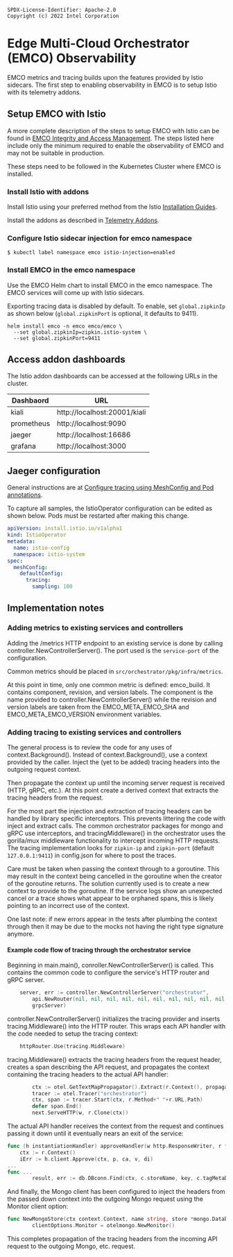 ```
SPDX-License-Identifier: Apache-2.0
Copyright (c) 2022 Intel Corporation
```
# Edge Multi-Cloud Orchestrator (EMCO) Observability
EMCO metrics and tracing builds upon the features provided by Istio sidecars. The first step to enabling observability in EMCO is to setup Istio with its telemetry addons.

## Setup EMCO with Istio
A more complete description of the steps to setup EMCO with Istio can be found in [EMCO Integrity and Access Management](Emco_Integrity_Access_Management.md). The steps listed here include only the minimum required to enable the observability of EMCO and may not be suitable in production.

These steps need to be followed in the Kubernetes Cluster where EMCO is installed.

### Install Istio with addons
Install Istio using your preferred method from the Istio [Installation Guides](https://istio.io/latest/docs/setup/install/).

Install the addons as described in [Telemetry Addons](https://github.com/istio/istio/tree/master/samples/addons).

### Configure Istio sidecar injection for emco namespace
```shell
$ kubectl label namespace emco istio-injection=enabled
```

### Install EMCO in the emco namespace
Use the EMCO Helm chart to install EMCO in the emco namespace. The EMCO services will come up with Istio sidecars.

Exporting tracing data is disabled by default. To enable, set `global.zipkinIp` as shown below (`global.zipkinPort` is optional, it defaults to 9411).
```shell
helm install emco -n emco emco/emco \
  --set global.zipkinIp=zipkin.istio-system \
  --set global.zipkinPort=9411
```

## Access addon dashboards
The Istio addon dashboards can be accessed at the following URLs in the cluster.

| Dashbaord  | URL                          |
| ---------- | ---------------------------- |
| kiali      | http://localhost:20001/kiali |
| prometheus | http://localhost:9090        |
| jaeger     | http://localhost:16686       |
| grafana    | http://localhost:3000        |

## Jaeger configuration
General instructions are at [Configure tracing using MeshConfig and Pod annotations](https://istio.io/latest/docs/tasks/observability/distributed-tracing/mesh-and-proxy-config/).

To capture all samples, the IstioOperator configuration can be edited as shown below. Pods must be restarted after making this change.
```yaml
apiVersion: install.istio.io/v1alpha1
kind: IstioOperator
metadata:
  name: istio-config
  namespace: istio-system
spec:
  meshConfig:
    defaultConfig:
      tracing:
        sampling: 100
```

## Implementation notes

### Adding metrics to existing services and controllers
Adding the /metrics HTTP endpoint to an existing service is done by calling controller.NewControllerServer(). The port used is the `service-port` of the configuration.

Common metrics should be placed in `src/orchestrator/pkg/infra/metrics`.

At this point in time, only one common metric is defined: emco_build. It contains component, revision, and version labels. The component is the name provided to controller.NewControllerServer() while the revision and version labels are taken from the EMCO_META_EMCO_SHA and EMCO_META_EMCO_VERSION environment variables.

### Adding tracing to existing services and controllers
The general process is to review the code for any uses of context.Background(). Instead of context.Background(), use a context provided by the caller. Inject the (yet to be added) tracing headers into the outgoing request context.

Then propagate the context up until the incoming server request is received (HTTP, gRPC, etc.). At this point create a derived context that extracts the tracing headers from the request.

For the most part the injection and extraction of tracing headers can be handled by library specific interceptors. This prevents littering the code with inject and extract calls. The common orchestrator packages for mongo and gRPC use interceptors, and tracingMiddleware() in the orchestrator uses the gorilla/mux middleware functionality to intercept incoming HTTP requests. The tracing implementation looks for `zipkin-ip` and `zipkin-port` (default `127.0.0.1:9411`) in config.json for where to post the traces.

Care must be taken when passing the context through to a goroutine. This may result in the context being cancelled in the goroutine when the creator of the goroutine returns. The solution currently used is to create a new context to provide to the goroutine. If the service logs show an unexpected cancel or a trace shows what appear to be orphaned spans, this is likely pointing to an incorrect use of the context.

One last note: if new errors appear in the tests after plumbing the context through then it may be due to the mocks not having the right type signature anymore.

#### Example code flow of tracing through the orchestrator service
Beginning in main.main(), conroller.NewControllerServer() is called. This contains the common code to configure the service's HTTP router and gRPC server.
```go
	server, err := controller.NewControllerServer("orchestrator",
		api.NewRouter(nil, nil, nil, nil, nil, nil, nil, nil, nil, nil, nil, nil),
		grpcServer)
```

controller.NewControllerServer() initializes the tracing provider and inserts tracing.Middleware() into the HTTP router. This wraps each API handler with the code needed to setup the tracing context:
```go
	httpRouter.Use(tracing.Middleware)
```

tracing.Middleware() extracts the tracing headers from the request header, creates a span describing the API request, and propagates the context containing the tracing headers to the actual API handler:
```go
		ctx := otel.GetTextMapPropagator().Extract(r.Context(), propagation.HeaderCarrier(r.Header))
		tracer := otel.Tracer("orchestrator")
		ctx, span := tracer.Start(ctx, r.Method+" "+r.URL.Path)
		defer span.End()
		next.ServeHTTP(w, r.Clone(ctx))
```

The actual API handler receives the context from the request and continues passing it down until it eventually nears an exit of the service:
```go
func (h instantiationHandler) approveHandler(w http.ResponseWriter, r *http.Request) {
	ctx := r.Context()
	iErr := h.client.Approve(ctx, p, ca, v, di)
...
func ...
        result, err := db.DBconn.Find(ctx, c.storeName, key, c.tagMetaData)
```

And finally, the Mongo client has been configured to inject the headers from the passed down context into the outgoing Mongo request using the Monitor client option:
```go
func NewMongoStore(ctx context.Context, name string, store *mongo.Database) (Store, error) {
		clientOptions.Monitor = otelmongo.NewMonitor()
```

This completes propagation of the tracing headers from the incoming API request to the outgoing Mongo, etc. request.
